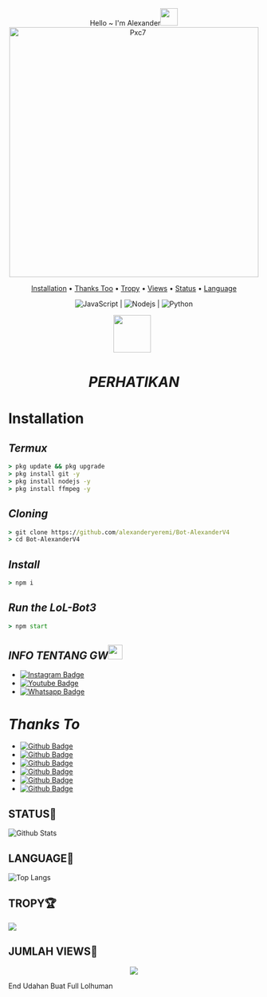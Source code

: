 <div align="center">
Hello ~ I'm Alexander<img src="https://github.com/TheDudeThatCode/TheDudeThatCode/blob/master/Assets/Hi.gif" width="35px">
<img src="https://i.ibb.co/GQcDxdZ/IMG-20210329-WA0485.jpg" alt="Pxc7" width="500" />
<p align="center">
  <a href="https://github.com/Pxc7/LoL-Bot3#installation">Installation</a> •
  <a href="https://github.com/Pxc7/LoL-Bot3#thanks-to">Thanks Too</a> •
  <a href="https://github.com/Pxc7/LoL-Bot3#TROPY">Tropy</a> •
  <a href="https://github.com/Pxc7/LoL-Bot3#JUMLAH-VIEWS">Views</a> •
  <a href="https://github.com/Pxc7/LoL-Bot3#STATUS">Status</a> •
  <a href="https://github.com/Pxc7/LoL-Bot3#LANGUAGE">Language</a> 
</p>

![JavaScript](https://img.shields.io/badge/-JavaScript-black?style=flat-square&logo=javascript) |
![Nodejs](https://img.shields.io/badge/-Nodejs-black?style=flat-square&logo=Node.js) |
![Python](https://img.shields.io/badge/-Python-black?style=flat-square&logo=Python)

<p align="center">
<a href="https://youtube.com/channel/UCM27GQToNx3YHkqwZxNjNog"><img height="75" src="https://i.ibb.co/fxgb1JS/472b4d8d3ab7fcc3be2fc0e8353a5350.png"></a>&nbsp;&nbsp;
</p>

# _**PERHATIKAN**_
</div>

# Installation

##  _Termux_
```cmd
> pkg update && pkg upgrade
> pkg install git -y
> pkg install nodejs -y
> pkg install ffmpeg -y
```

## _Cloning_
```cmd
> git clone https://github.com/alexanderyeremi/Bot-AlexanderV4
> cd Bot-AlexanderV4
```

## _Install_
```cmd
> npm i
```

## _Run the LoL-Bot3_
```cmd
> npm start
```

## _INFO TENTANG GW_<img src="https://github.com/TheDudeThatCode/TheDudeThatCode/blob/master/Assets/powerup.gif" width="29px">
* [![Instagram Badge](https://img.shields.io/badge/-alexanderyeremi.yt-purple?style=flat-square&logo=instagram&logoColor=white&link=https://www.instagram.com/alexanderyeremi.yt/)](https://instagram.com/dokidokinime)
* [![Youtube Badge](https://img.shields.io/badge/-alexanderyeremi-darkred?style=flat-square&logo=youtube&logoColor=white&link=)](https://youtube.com/channel/UCM27GQToNx3YHkqwZxNjNog)
* [![Whatsapp Badge](https://img.shields.io/badge/-Alexander-darkgreen?style=flat-square&logo=whatsapp&logoColor=white&link=https://wa.me/6281281783202)](https://wa.me/6281281783202)


# *Thanks To*
* [![Github Badge](https://img.shields.io/badge/-Baileys-black?style=flat-square&logo=github&logoColor=white&link=https://github.com/adiwajshing/Baileys)](https://github.com/adiwajshing/Baileys)
* [![Github Badge](https://img.shields.io/badge/-Fxc7-black?style=flat-square&logo=github&logoColor=white&link=https://github.com/Fxc7)](https://github.com/Fxc7)
* [![Github Badge](https://img.shields.io/badge/-LoLHuman-black?style=flat-square&logo=github&logoColor=white&link=https://github.com/LoL-Human)](https://github.com/LoL-Human)
* [![Github Badge](https://img.shields.io/badge/-Arnando-black?style=flat-square&logo=github&logoColor=white&link=https://github.com/Arnando456)](https://github.com/Arnando456)
* [![Github Badge](https://img.shields.io/badge/-Sofyen-black?style=flat-square&logo=github&logoColor=white&link=https://github.com/SofyanAMV09)](https://github.com/SofyanAMV09)
* [![Github Badge](https://img.shields.io/badge/-Rio-black?style=flat-square&logo=github&logoColor=white&link=https://github.com/Itz-Rio-Bruh)](https://github.com/Itz-Rio-Bruh)

## STATUS🎌
![Github Stats](https://github-readme-stats.vercel.app/api?username=Pxc7&count_private=true&show_icons=true&include_all_commits=true)

## LANGUAGE📄
![Top Langs](https://github-readme-stats.vercel.app/api/top-langs/?username=Pxc7&count_private=true&show_icons=compact&theme=onedark)

## TROPY🏆
![](https://github-profile-trophy.vercel.app/?username=Pxc7&row=2&column=3&layout=compact&theme=onedark)

## JUMLAH VIEWS👀
<p align="center">
  <img src="https://komarev.com/ghpvc/?username=Alexander&label=VIEW&style=flat-square&color=orange" />
</p>

End Udahan Buat Full Lolhuman
